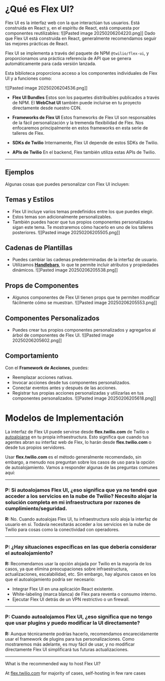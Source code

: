# ¿Qué es Flex UI?

Flex UI es la interfaz web con la que interactúan tus usuarios. Está construida en React y, en el espíritu de React, está compuesta por componentes reutilizables:
![[Pasted image 20250206204220.png]]
Dado que Flex UI está construida en React, generalmente recomendamos seguir las mejores prácticas de React.

Flex UI se implementa a través del paquete de NPM `@twilio/flex-ui`, y proporcionamos una práctica referencia de API que se genera automáticamente para cada versión lanzada.

Esta biblioteca proporciona acceso a los componentes individuales de Flex UI y a funciones como:

![[Pasted image 20250206204536.png]]

- **Flex UI Bundles**
	Estos son los paquetes distribuibles publicados a través de NPM.
	El **WebChat UI** también puede incluirse en tu proyecto directamente desde nuestro 
	CDN.
	
- **Frameworks de Flex UI**
	Estos frameworks de Flex UI son responsables de la fácil personalización y la tremenda flexibilidad de Flex.
	Nos enfocaremos principalmente en estos frameworks en esta serie de talleres de Flex.

- **SDKs de Twilio**
	Internamente, Flex UI depende de estos SDKs de Twilio.

- **APIs de Twilio**
En el backend, Flex también utiliza estas APIs de Twilio.
---
## Ejemplos

Algunas cosas que puedes personalizar con Flex UI incluyen:
## Temas y Estilos
- Flex UI incluye varios temas predefinidos entre los que puedes elegir.
- Estos temas son adicionalmente personalizables.
- También puedes hacer que tus propios componentes personalizados sigan este tema. Te mostraremos cómo hacerlo en uno de los talleres posteriores.
![[Pasted image 20250206205505.png]]

## Cadenas de Plantillas
- Puedes cambiar las cadenas predeterminadas de la interfaz de usuario.
- Utilizamos [**Handlebars**](https://handlebarsjs.com/), lo que te permite incluir atributos y propiedades dinámicos.
![[Pasted image 20250206205538.png]]
## Props de Componentes
- Algunos componentes de Flex UI tienen props que te permiten modificar fácilmente cómo se muestran.
![[Pasted image 20250206205553.png]]
## Componentes Personalizados
- Puedes crear tus propios componentes personalizados y agregarlos al árbol de componentes de Flex UI.
![[Pasted image 20250206205602.png]]
## Comportamiento
Con el **Framework de Acciones**, puedes:
  - Reemplazar acciones nativas.
  - Invocar acciones desde tus componentes personalizados.
  - Conectar eventos antes y después de las acciones.
  - Registrar tus propias acciones personalizadas y utilizarlas en tus componentes personalizados.
![[Pasted image 20250206205618.png]]

# Modelos de Implementación

La interfaz de Flex UI puede servirse desde **flex.twilio.com** de Twilio o [autoalojarse](https://github.com/twilio/flex-ui-sample) en tu propia infraestructura. Esto significa que cuando tus agentes abran su interfaz web de Flex, lo harán desde **flex.twilio.com** o desde tus propios servidores.

Usar **flex.twilio.com** es el método generalmente recomendado, sin embargo, a menudo nos preguntan sobre los casos de uso para la opción de autoalojamiento. Vamos a responder algunas de las preguntas comunes aquí:

---

### P: Si autoalojamos Flex UI, ¿eso significa que ya no tendré que acceder a los servicios en la nube de Twilio? Necesito alojar la solución completa en mi infraestructura por razones de cumplimiento/seguridad.

**R:** No. Cuando autoalojas Flex UI, tu infraestructura solo aloja la interfaz de usuario en sí. Todavía necesitarás acceder a los servicios en la nube de Twilio para cosas como la conectividad con operadores.

---

### P: ¿Hay situaciones específicas en las que debería considerar el autoalojamiento?

**R:** Recomendamos usar la opción alojada por Twilio en la mayoría de los casos, ya que elimina preocupaciones sobre infraestructura, actualizaciones, escalabilidad, etc. Sin embargo, hay algunos casos en los que el autoalojamiento podría ser necesario:

- Integrar Flex UI en una aplicación React existente.
- White-labeling (marca blanca) de Flex para reventa o consumo interno.
- Ejecutar Flex UI detrás de un VPN restrictivo o un firewall.

---

### P: Cuando autoalojamos Flex UI, ¿eso significa que no tengo que usar plugins y puedo modificar la UI directamente?

**R:** Aunque técnicamente podrías hacerlo, recomendamos encarecidamente usar el framework de plugins para tus personalizaciones. Como mostraremos más adelante, es muy fácil de usar, y no modificar directamente Flex UI simplificará tus futuras actualizaciones.

---

What is the recommended way to host Flex UI?

At [flex.twilio.com](http://flex.twilio.com/) for majority of cases, self-hosting in few rare cases


